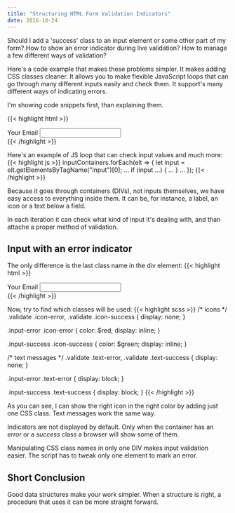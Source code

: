 ```yaml
---
title: "Structuring HTML Form Validation Indicators"
date: 2016-10-24
---
```


Should I add a 'success' class to an input element or some other part of my form?
How to show an error indicator during live validation? How to manage a few different ways of validation?

<!--more-->

Here's a code example that makes these problems simpler.
It makes adding CSS classes cleaner.
It allows you to make flexible JavaScript loops that can go through many different inputs easily and check them.
It support's many different ways of indicating errors. 

I'm showing code snippets first, than explaining them.

{{< highlight html >}}
<div class="container-input validate">
  <label for="admin-email">
    Your Email
  </label>
  <span class="icon-error"></span>
  <span class="icon-success"></span>
  <input type="email"
         id="admin-email"
         autocomplete="email" required
  >
</div>
{{< /highlight >}}

Here's an example of JS loop that can check input values and much more:
{{< highlight js >}}
  inputContainers.forEach(elt => {
    let input = elt.getElementsByTagName("input")[0];
    ...
    if (input ...) { ... }
    ...
  });
{{< /highlight >}}

Because it goes through containers (DIVs), not inputs themselves,
we have easy access to everything inside them.
It can be, for instance, a label, an icon or a text below a field. 

In each iteration it can check what kind of input it's dealing with, and
than attache a proper method of validation.


## Input with an error indicator

The only difference is the last class name in the div element:
{{< highlight html >}}
<div class="container-input validate input-error">
  <label for="admin-email">
    Your Email
  </label>
  <span class="icon-error"></span>
  <span class="icon-success"></span>
  <input type="email"
         id="admin-email"
         autocomplete="email" required
  >
</div>
{{< /highlight >}}


Now, try to find which classes will be used: 
{{< highlight scss >}}
/* icons */
.validate .icon-error,
.validate .icon-success {
  display: none;
}

.input-error .icon-error {
  color: $red;
  display: inline;
}

.input-success .icon-success {
  color: $green;
  display: inline;
}

/* text messages */
.validate .text-error,
.validate .text-success {
  display: none;
}

.input-error .text-error {
  display: block;
}

.input-success .text-success {
  display: block;
}
{{< /highlight >}}

As you can see, I can show the right icon in the right color by adding just one CSS class. 
Text messages work the same way.

Indicators are not displayed by default.
Only when the container has an *error* or a *success* class a browser will show some of them.

Manipulating CSS class names in only one DIV makes input validation easier.
The script has to tweak only one element to mark an error. 

## Short Conclusion
Good data structures make your work simpler.
When a structure is right, a procedure that uses it can be more straight forward.






